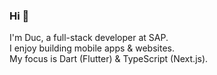 ### Hi 👋
I'm Duc, a full-stack developer at SAP. <br>
I enjoy building mobile apps & websites. <br>
My focus is Dart (Flutter) & TypeScript (Next.js). <br>

